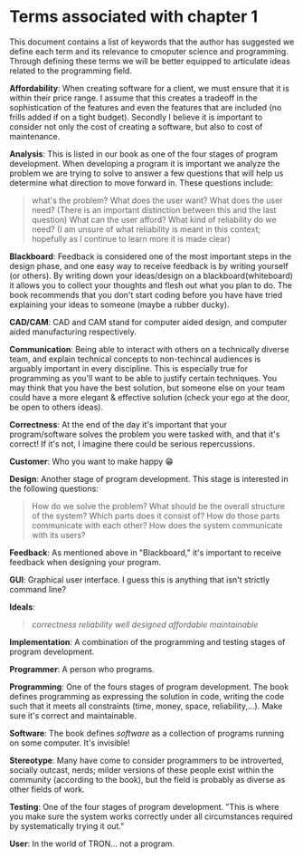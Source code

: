 # Terms associated with chapter 1
This document contains a list of keywords that the author has suggested we define each term and its relevance to cmoputer science and programming. Through defining these terms we will be better equipped to articulate ideas related to the programming field.

**Affordability**: When creating software for a client, we must ensure that it is within their price range. I assume that this creates a tradeoff in the sophistication of the features and even the features that are included (no frills added if on a tight budget). Secondly I believe it is important to consider not only the cost of creating a software, but also to cost of maintenance. 

**Analysis**: This is listed in our book as one of the four stages of program development. When developing a program it is important we analyze the problem we are trying to solve to answer a few questions that will help us determine what direction to move forward in. 
These questions include: 
> what's the problem? 
> What does the user want? 
> What does the user need? (There is an important distinction between this and the last question)
> What can the user afford?
> What kind of reliability do we need? (I am unsure of what reliability is meant in this context; hopefully as I continue to learn more it is made clear)

**Blackboard**: Feedback is considered one of the most important steps in the design phase, and one easy way to receive feedback is by writing yourself (or others). By writing down your ideas/design on a blackboard(whiteboard) it allows you to collect your thoughts and flesh out what you plan to do. The book recommends that you don't start coding before you have have tried explaining your ideas to someone (maybe a rubber ducky).

**CAD/CAM**: CAD and CAM stand for computer aided design, and computer aided manufacturing respectively. 

**Communication**: Being able to interact with others on a technically diverse team, and explain technical concepts to non-techincal audiences is arguably important in every discipline. This is especially true for programming as you'll want to be able to justify certain techniques. You may think that you have the best solution, but someone else on your team could have a more elegant & effective solution (check your ego at the door, be open to others ideas).

**Correctness**: At the end of the day it's important that your program/software solves the problem you were tasked with, and that it's correct! If it's not, I imagine there could be serious repercussions.

**Customer**: Who you want to make happy :grin:

**Design**: Another stage of program development. This stage is interested in the following questions:
> How do we solve the problem?
> What should be the overall structure of the system?
> Which parts does it consist of?
> How do those parts communicate with each other?
> How does the system communicate with its users?

**Feedback**: As mentioned above in "Blackboard," it's important to receive feedback when designing your program.

**GUI**: Graphical user interface. I guess this is anything that isn't strictly command line?

**Ideals**: 
> _correctness_
> _reliability_
> _well designed_
> _affordable_
> _maintainable_

**Implementation**: A combination of the programming and testing stages of program development.

**Programmer**: A person who programs.

**Programming**: One of the fours stages of program development. The book defines programming as expressing the solution in code, writing the code such that it meets all constraints (time, money, space, reliability,...). Make sure it's correct and maintainable.

**Software**: The book defines _software_ as a collection of programs running on some computer. It's invisible!

**Stereotype**: Many have come to consider programmers to be introverted, socially outcast, nerds; milder versions of these people exist within the community (according to the book), but the field is probably as diverse as other fields of work.

**Testing**: One of the four stages of program development. "This is where you make sure the system works correctly under all circumstances required by systematically trying it out."

**User**: In the world of TRON... not a program.